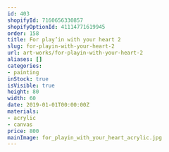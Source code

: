 ```yaml
---
id: 403
shopifyId: 7160656330857
shopifyOptionId: 41114771619945
order: 158
title: For play’in with your heart 2
slug: for-playin-with-your-heart-2
url: art-works/for-playin-with-your-heart-2
aliases: []
categories:
- painting
inStock: true
isVisible: true
height: 80
width: 60
date: 2019-01-01T00:00:00Z
materials:
- acrylic
- canvas
price: 800
mainImage: for_playin_with_your_heart_acrylic.jpg
---
```

